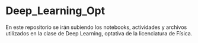 # Deep_Learning_Opt
En este repositorio se irán subiendo los notebooks, actividades y archivos utilizados en la clase de Deep Learning, optativa de la licenciatura de Física.
